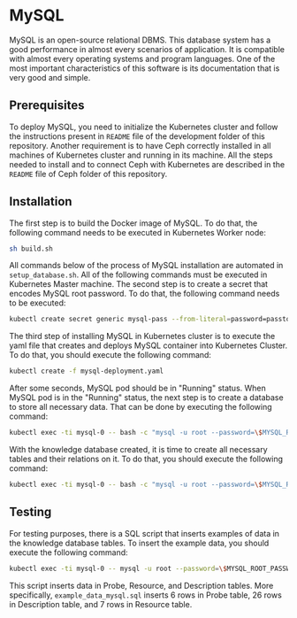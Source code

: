 # MySQL
MySQL is an open-source relational DBMS. This database system has a good performance in almost every scenarios of application. It is compatible with almost every operating systems and program languages. One of the most important characteristics of this software is its documentation that is very good and simple.

## Prerequisites
To deploy MySQL, you need to initialize the Kubernetes cluster and follow the instructions present in `README` file of the development folder of this repository.
Another requirement is to have Ceph correctly installed in all machines of Kubernetes cluster and running in its machine. All the steps needed to install and to connect Ceph with Kubernetes are described in the `README` file of Ceph folder of this repository.

## Installation
The first step is to build the Docker image of MySQL. To do that, the following command needs to be executed in Kubernetes Worker node:
```sh
sh build.sh
```
All commands below of the process of MySQL installation are automated in `setup_database.sh`. All of the following commands must be executed in Kubernetes Master machine.
The second step is to create a secret that encodes MySQL root password. To do that, the following command needs to be executed:
```sh
kubectl create secret generic mysql-pass --from-literal=password=passtobereplaced
```
The third step of installing MySQL in Kubernetes cluster is to execute the yaml file that creates and deploys MySQL container into Kubernetes Cluster. To do that, you should execute the following command:
 ```sh
kubectl create -f mysql-deployment.yaml
```
After some seconds, MySQL pod should be in "Running" status.
When MySQL pod is in the "Running" status, the next step is to create a database to store all necessary data. That can be done by executing the following command: 
```sh
kubectl exec -ti mysql-0 -- bash -c "mysql -u root --password=\$MYSQL_ROOT_PASSWORD -e \"CREATE DATABASE knowledge /*\!40100 DEFAULT CHARACTER SET utf8 */;\""
```
With the knowledge database created, it is time to create all necessary tables and their relations on it. To do that, you should execute the following command:
 ```sh
kubectl exec -ti mysql-0 -- bash -c "mysql -u root --password=\$MYSQL_ROOT_PASSWORD knowledge < /mysql/TMA-K_create_database.sql"
```
## Testing
For testing purposes, there is a SQL script that inserts examples of data in the knowledge database tables.
To insert the example data, you should execute the following command:
```sh
kubectl exec -ti mysql-0 -- mysql -u root --password=\$MYSQL_ROOT_PASSWORD knowledge < example_data_mysql.sql
```
This script inserts data in Probe, Resource, and Description tables. More specifically, `example_data_mysql.sql` inserts 6 rows in Probe table, 26 rows in Description table, and 7 rows in Resource table.
